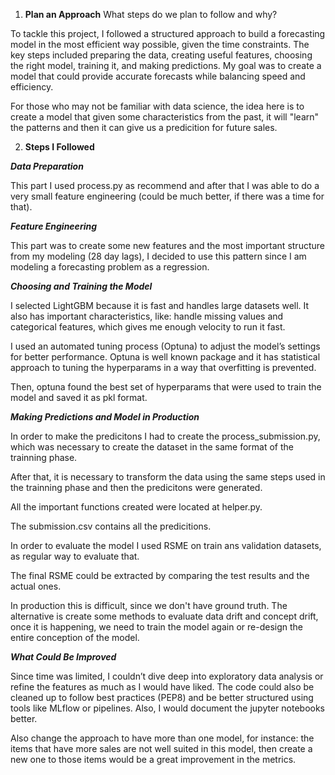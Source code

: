 1. **Plan an Approach**
What steps do we plan to follow and why?

To tackle this project, I followed a structured approach to build a forecasting model in the most efficient way possible, given the time constraints. The key steps included preparing the data, creating useful features, choosing the right model, training it, and making predictions. My goal was to create a model that could provide accurate forecasts while balancing speed and efficiency.

For those who may not be familiar with data science, the idea here is to create a model that given some characteristics from the past, it will "learn" the patterns and then it can give us a predicition for future sales.

2. **Steps I Followed**

***Data Preparation***

This part I used process.py as recommend and after that I was able to do a very small feature engineering (could be much better, if there was a time for that).

***Feature Engineering***

This part was to create some new features and the most important structure from my modeling (28 day lags), I decided to use this pattern since I am modeling a forecasting problem as a regression.

***Choosing and Training the Model***

I selected LightGBM because it is fast and handles large datasets well. It also has important characteristics, like: handle missing values and categorical features, which gives me enough velocity to run it fast.

I used an automated tuning process (Optuna) to adjust the model’s settings for better performance. Optuna is well known package and it has statistical approach to tuning the hyperparams in a way that overfitting is prevented.

Then, optuna found the best set of hyperparams that were used to train the model and saved it as pkl format.

***Making Predictions and Model in Production***

In order to make the predicitons I had to create the process_submission.py, which was necessary to create the dataset in the same format of the trainning phase.

After that, it is necessary to transform the data using the same steps used in the trainning phase and then the predicitons were generated.

All the important functions created were located at helper.py.

The submission.csv contains all the predicitions.

In order to evaluate the model I used RSME on train ans validation datasets, as regular way to evaluate that.

The final RSME could be extracted by comparing the test results and the actual ones.

In production this is difficult, since we don't have ground truth. The alternative is create some methods to evaluate data drift and concept drift, once it is happening, we need to train the model again or re-design the entire conception of the model.

***What Could Be Improved***

Since time was limited, I couldn’t dive deep into exploratory data analysis or refine the features as much as I would have liked. The code could also be cleaned up to follow best practices (PEP8) and be better structured using tools like MLflow or pipelines. Also, I would document the jupyter notebooks better.

Also change the approach to have more than one model, for instance: the items that have more sales are not well suited in this model, then create a new one to those items would be a great improvement in the metrics.